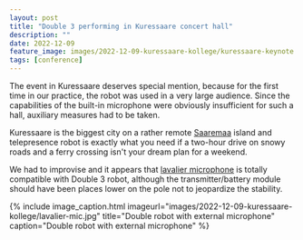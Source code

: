 ```yaml
---
layout: post
title: "Double 3 performing in Kuressaare concert hall"
description: ""
date: 2022-12-09
feature_image: images/2022-12-09-kuressaare-kollege/kuressaare-keynote.jpg
tags: [conference]
---
```


The event in Kuressaare deserves special mention, because for the first time in our practice, the robot was used in a very large audience.
Since the capabilities of the built-in microphone were obviously insufficient for such a hall, auxiliary measures had to be taken.

<!--more-->

Kuressaare is the biggest city on a rather remote [Saaremaa](https://en.wikipedia.org/wiki/Saaremaa) island and telepresence robot is exactly what you need if a two-hour drive on snowy roads and a ferry crossing isn't your dream plan for a weekend.

We had to improvise and it appears that [lavalier microphone](https://en.wikipedia.org/wiki/Lavalier_microphone) is totally compatible with Double 3 robot, although the transmitter/battery module should have been places lower on the pole not to jeopardize the stability.

{% include image_caption.html imageurl="images/2022-12-09-kuressaare-kollege/lavalier-mic.jpg" title="Double robot with external microphone" caption="Double robot with external microphone" %}
